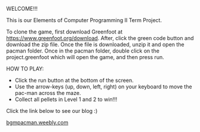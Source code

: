 WELCOME!!!

This is our Elements of Computer Programming II Term Project.

To clone the game, first download Greenfoot at https://www.greenfoot.org/download. After, click the green code button and download the zip file. Once the file is downloaded, unzip it and open the pacman folder. Once in the pacman folder, double click on the project.greenfoot which will open the game, and then press run.

HOW TO PLAY:
- Click the run button at the bottom of the screen.
- Use the arrow-keys (up, down, left, right) on your keyboard to move the pac-man across the maze.
- Collect all pellets in Level 1 and 2 to win!!!



Click the link below to see our blog :)

[bgmpacman.weebly.com
](url)
